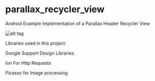 # parallax_recycler_view
Android Example Implementation of a Parallax Header Recycler View

![alt tag](https://github.com/vzaffalon/vzaffalon/parallax_recycler_view/master/example.png)

Libraries used in this project:

Google Support Design Libraries

Ion For Http Requests

Picasso for Image processing
